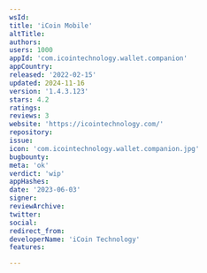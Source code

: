 ```yaml
---
wsId: 
title: 'iCoin Mobile'
altTitle: 
authors: 
users: 1000
appId: 'com.icointechnology.wallet.companion'
appCountry: 
released: '2022-02-15'
updated: 2024-11-16
version: '1.4.3.123'
stars: 4.2
ratings: 
reviews: 3
website: 'https://icointechnology.com/'
repository: 
issue: 
icon: 'com.icointechnology.wallet.companion.jpg'
bugbounty: 
meta: 'ok'
verdict: 'wip'
appHashes: 
date: '2023-06-03'
signer: 
reviewArchive: 
twitter: 
social: 
redirect_from: 
developerName: 'iCoin Technology'
features: 

---
```


